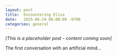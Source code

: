 ```yaml
---
layout: post
title:  Encountering Eliza
date:   2025-06-24 08:00:00 -0700
categories: general
---
```


*[This is a placeholder post - content coming soon]*

The first conversation with an artificial mind...